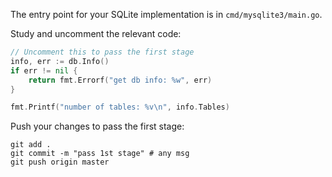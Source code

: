 The entry point for your SQLite implementation is in `cmd/mysqlite3/main.go`.

Study and uncomment the relevant code: 

```go
// Uncomment this to pass the first stage
info, err := db.Info()
if err != nil {
	return fmt.Errorf("get db info: %w", err)
}

fmt.Printf("number of tables: %v\n", info.Tables)
```

Push your changes to pass the first stage:

```
git add .
git commit -m "pass 1st stage" # any msg
git push origin master
```

